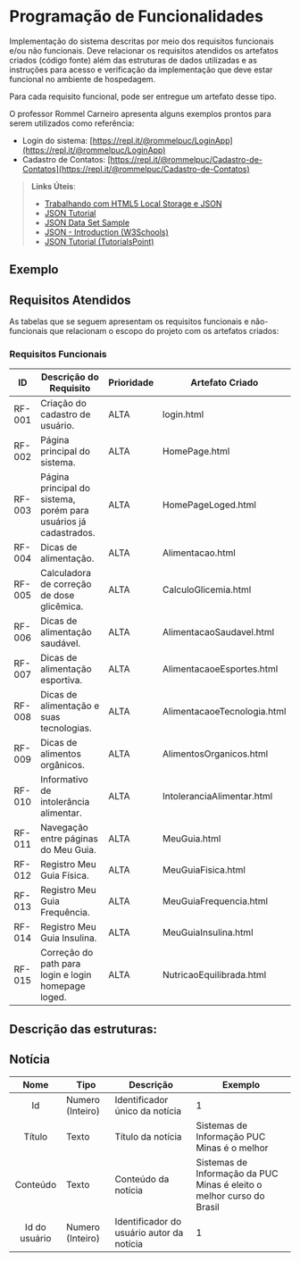 # Programação de Funcionalidades

Implementação do sistema descritas por meio dos requisitos funcionais e/ou não funcionais. Deve relacionar os requisitos atendidos os artefatos criados (código fonte) além das estruturas de dados utilizadas e as instruções para acesso e verificação da implementação que deve estar funcional no ambiente de hospedagem.

Para cada requisito funcional, pode ser entregue um artefato desse tipo.

O professor Rommel Carneiro apresenta alguns exemplos prontos para serem utilizados como referência:
- Login do sistema: [https://repl.it/@rommelpuc/LoginApp](https://repl.it/@rommelpuc/LoginApp) 
- Cadastro de Contatos: [https://repl.it/@rommelpuc/Cadastro-de-Contatos](https://repl.it/@rommelpuc/Cadastro-de-Contatos)


> **Links Úteis**:
>
> - [Trabalhando com HTML5 Local Storage e JSON](https://www.devmedia.com.br/trabalhando-com-html5-local-storage-e-json/29045)
> - [JSON Tutorial](https://www.w3resource.com/JSON)
> - [JSON Data Set Sample](https://opensource.adobe.com/Spry/samples/data_region/JSONDataSetSample.html)
> - [JSON - Introduction (W3Schools)](https://www.w3schools.com/js/js_json_intro.asp)
> - [JSON Tutorial (TutorialsPoint)](https://www.tutorialspoint.com/json/index.htm)

## Exemplo

## Requisitos Atendidos

As tabelas que se seguem apresentam os requisitos funcionais e não-funcionais que relacionam o escopo do projeto com os artefatos criados:

### Requisitos Funcionais


| ID    | Descrição do Requisito                                    | Prioridade | Artefato Criado         |
|-------|-----------------------------------------------------------|------------|-------------------------|
| RF-001| Criação do cadastro de usuário.                              | ALTA       | login.html              |
| RF-002| Página principal do sistema.      | ALTA       | HomePage.html           |
| RF-003| Página principal do sistema, porém para usuários já cadastrados.      | ALTA       | HomePageLoged.html      |
| RF-004| Dicas de alimentação.      | ALTA       | Alimentacao.html        |
| RF-005| Calculadora de correção de dose glicêmica.      | ALTA       | CalculoGlicemia.html    |
| RF-006| Dicas de alimentação saudável.      | ALTA       | AlimentacaoSaudavel.html |
| RF-007| Dicas de alimentação esportiva.      | ALTA       | AlimentacaoeEsportes.html|
| RF-008| Dicas de alimentação e suas tecnologias.      | ALTA       | AlimentacaoeTecnologia.html|
| RF-009| Dicas de alimentos orgânicos.      | ALTA       | AlimentosOrganicos.html |
| RF-010| Informativo de intolerância alimentar.            | ALTA       | IntoleranciaAlimentar.html|
| RF-011| Navegação entre páginas do Meu Guia.                     | ALTA       | MeuGuia.html            |
| RF-012| Registro Meu Guia Física.               | ALTA       | MeuGuiaFisica.html       |
| RF-013| Registro Meu Guia Frequência.           | ALTA       | MeuGuiaFrequencia.html   |
| RF-014| Registro Meu Guia Insulina.             | ALTA       | MeuGuiaInsulina.html     |
| RF-015| Correção do path para login e login homepage loged.      | ALTA       | NutricaoEquilibrada.html |

## Descrição das estruturas:

## Notícia
|  **Nome**      | **Tipo**          | **Descrição**                             | **Exemplo**                                    |
|:--------------:|-------------------|-------------------------------------------|------------------------------------------------|
| Id             | Numero (Inteiro)  | Identificador único da notícia            | 1                                              |
| Título         | Texto             | Título da notícia                         | Sistemas de Informação PUC Minas é o melhor                                   |
| Conteúdo       | Texto             | Conteúdo da notícia                       | Sistemas de Informação da PUC Minas é eleito o melhor curso do Brasil                            |
| Id do usuário  | Numero (Inteiro)  | Identificador do usuário autor da notícia | 1                                              |

